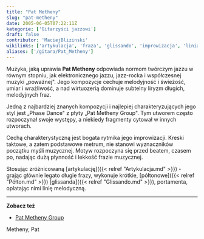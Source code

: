 ```yaml
---
title: "Pat Metheny"
slug: "pat-metheny"
date: 2005-06-05T07:22:11Z
kategorie: ['Gitarzyści jazzowi']
draft: false
contributor: 'MaciejBlizinski'
wikilinks: ['artykulacja', 'fraza', 'glissando', 'improwizacja', 'linia_melodyczna', 'p%C3%B3%C5%82ton', 'portamento']
aliases: ['/gitara/Pat_Metheny']
---
```

Muzyka, jaką uprawia **Pat Metheny** odpowiada nor­mom twórczym jazzu w
równym stopniu, jak elektronicznego jazzu, jazz-rocka i współczesnej
muzyki „poważnej". Jego kompozycje cechuje melodyjność i świeżość, umiar
i wrażliwość, a nad wirtuozerią dominu­je subtelny liryzm długich,
melodyjnych fraz.

Jedną z najbardziej znanych kompozycji i najlepiej charakteryzujących
jego styl jest „Phase Dance" z płyty „Pat Metheny Group". Tym utworem
często rozpoczynał swoje występy, a niekiedy fragmenty cytował w innych
utworach.

Cechą charakterystyczną jest bogata rytmika jego
improwizacji<!-- link nie odnosił się do niczego: 'Pat Metheny' ('content/Pat_Metheny.md') links to 'improwizacja' ('content/improwizacja.md') and that does not exist -->. Kreski taktowe, a zatem
podstawowe metrum, nie stanowi wyznaczników początku myśli muzycznej.
Motyw rozpoczyna się przed beatem, czasem po, nadając dużą płynność i
lekkość frazie muzycznej.

Stosując zróżnicowaną [artykulację]({{< relref "Artykulacja.md" >}}) - grając
głównie legato długie frazy<!-- link nie odnosił się do niczego: 'Pat Metheny' ('content/Pat_Metheny.md') links to 'fraza' ('content/fraza.md') and that does not exist -->, wykonuje krótkie,
[półtonowe]({{< relref "Półton.md" >}}) [glissanda]({{< relref "Glissando.md" >}}),
portamenta<!-- link nie odnosił się do niczego: 'Pat Metheny' ('content/Pat_Metheny.md') links to 'portamento' ('content/portamento.md') and that does not exist -->, oplatając nimi linię
melodyczną<!-- link nie odnosił się do niczego: 'Pat Metheny' ('content/Pat_Metheny.md') links to 'linia_melodyczna' ('content/linia_melodyczna.md') and that does not exist -->.

-----

**Zobacz też**

  - [Pat Metheny Group](http://www.patmethenygroup.com)

Metheny, Pat<!-- link nie odnosił się do niczego: 'Pat Metheny' ('content/Pat_Metheny.md') links to 'kategoria:gitarzyści_jazzowi' ('content/kategoria:gitarzyści_jazzowi.md') and that does not exist -->
